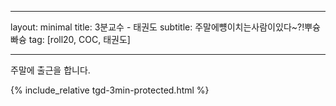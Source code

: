 
---
layout: minimal
title: 3분교수 - 태권도
subtitle: 주말에뻉이치는사람이있다~?!뿌슝빠슝
tag: [roll20, COC, 태권도]

---

주말에 출근을 합니다.

{% include_relative tgd-3min-protected.html %}

